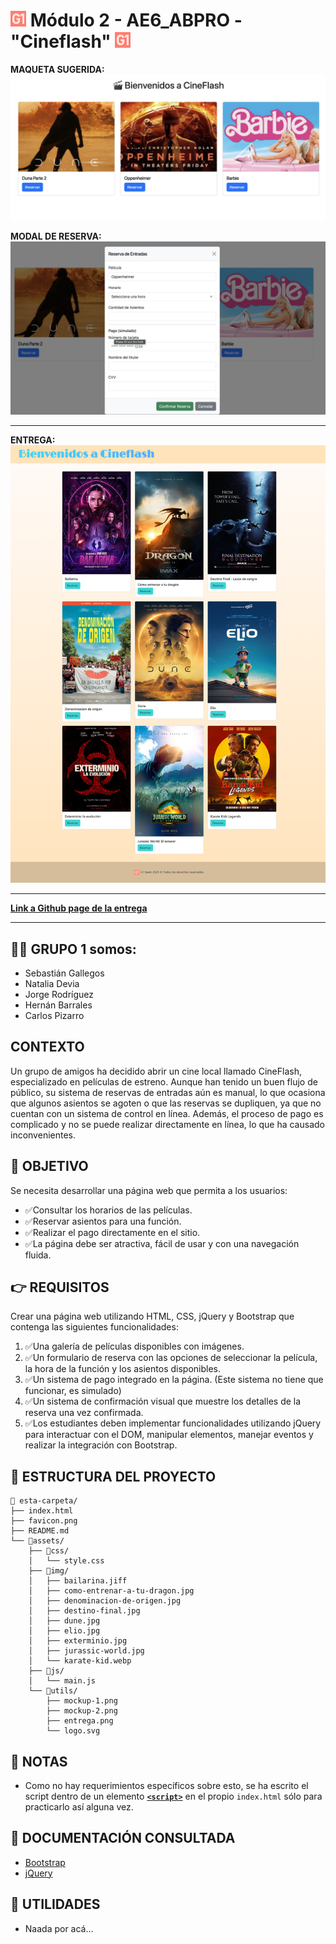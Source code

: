# <img src="favicon.svg" width=25/> Módulo 2 - AE6_ABPRO - "Cineflash" <img src="favicon.svg" width=25/>

**MAQUETA SUGERIDA:**
![mockup o entrega del ejercicio][0]

**MODAL DE RESERVA:**
![mockup o entrega del ejercicio][1]

-----------

**ENTREGA:**
![entrega][5]

--------------

[**Link a Github page de la entrega**][6]

---------------

## 😶‍🌫️ GRUPO 1 somos:
* Sebastián Gallegos
* Natalia Devia
* Jorge Rodríguez
* Hernán Barrales
* Carlos Pizarro

## CONTEXTO

Un grupo de amigos ha decidido abrir un cine local llamado CineFlash, especializado en películas de estreno. Aunque han tenido un buen flujo de público, su sistema de reservas de entradas aún es manual, lo que ocasiona que algunos asientos se agoten o que las reservas se dupliquen, ya que no cuentan con un sistema de control en línea. Además, el proceso de pago es complicado y no se puede realizar directamente en línea, lo que ha causado inconvenientes.

## 🚀 OBJETIVO

Se necesita desarrollar una página web que permita a los usuarios:

- ✅Consultar los horarios de las películas.
- ✅Reservar asientos para una función.
- ✅Realizar el pago directamente en el sitio.
- ✅La página debe ser atractiva, fácil de usar y con una navegación fluida.

## 👉 REQUISITOS

Crear una página web utilizando HTML, CSS, jQuery y Bootstrap que contenga las siguientes funcionalidades:

1. ✅Una galería de películas disponibles con imágenes.
2. ✅Un formulario de reserva con las opciones de seleccionar la película, la hora de la función y los asientos disponibles.
3. ✅Un sistema de pago integrado en la página. (Este sistema no tiene que funcionar, es simulado)
4. ✅Un sistema de confirmación visual que muestre los detalles de la reserva una vez confirmada.
5. ✅Los estudiantes deben implementar funcionalidades utilizando jQuery para interactuar con el DOM, manipular elementos, manejar eventos y realizar la integración con Bootstrap.

## 📁 ESTRUCTURA DEL PROYECTO

```
📁 esta-carpeta/  
├── index.html  
├── favicon.png  
├── README.md  
└── 📁assets/  
    ├── 📁css/  
    │   └── style.css  
    ├── 📁img/  
    │   ├── bailarina.jiff
    │   ├── como-entrenar-a-tu-dragon.jpg
    │   ├── denominacion-de-origen.jpg
    │   ├── destino-final.jpg
    │   ├── dune.jpg
    │   ├── elio.jpg
    │   ├── exterminio.jpg
    │   ├── jurassic-world.jpg
    │   └── karate-kid.webp
    ├── 📁js/  
    │   └── main.js
    └── 📁utils/  
        ├── mockup-1.png
        ├── mockup-2.png
        ├── entrega.png
        └── logo.svg
```

## 👀 NOTAS

- Como no hay requerimientos específicos sobre esto, se ha escrito el script dentro de un elemento [**`<script>`**][3] en el propio `index.html` sólo para practicarlo así alguna vez.

## 📖 DOCUMENTACIÓN CONSULTADA
* [Bootstrap][2]
* [jQuery][4]

## 🧰 UTILIDADES

* Naada por acá...

<!-- Enlaces referenciados arriba -->
[0]:./assets/utils/mockup-1.png
[1]:./assets/utils/mockup-2.png
[2]:https://getbootstrap.com
[3]:./index.html#L246
[4]:https://api.jquery.com
[5]:./assets/utils/entrega.png
[6]:https://g1-bootcamp-fullstack-js-2025.github.io/ae6_team-cineflash/